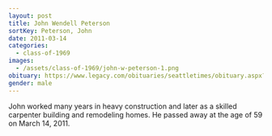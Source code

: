 ```yaml
---
layout: post
title: John Wendell Peterson
sortKey: Peterson, John
date: 2011-03-14
categories:
  - class-of-1969
images:
  - /assets/class-of-1969/john-w-peterson-1.png
obituary: https://www.legacy.com/obituaries/seattletimes/obituary.aspx?n=John-Peterson&pid=149679176
gender: male
---
```


John worked many years in heavy construction and later as a skilled carpenter building and remodeling homes. He passed away at the age of 59 on March 14, 2011.
